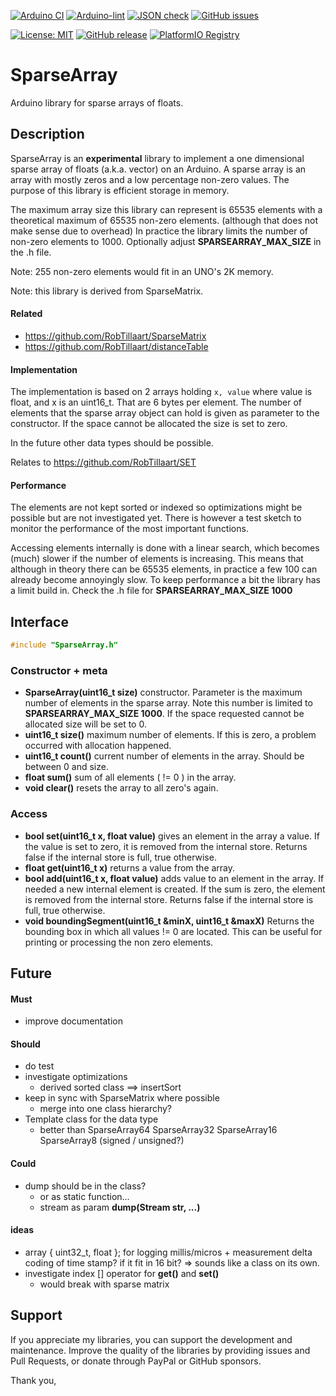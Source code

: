 
[![Arduino CI](https://github.com/RobTillaart/SparseArray/workflows/Arduino%20CI/badge.svg)](https://github.com/marketplace/actions/arduino_ci)
[![Arduino-lint](https://github.com/RobTillaart/SparseArray/actions/workflows/arduino-lint.yml/badge.svg)](https://github.com/RobTillaart/SparseArray/actions/workflows/arduino-lint.yml)
[![JSON check](https://github.com/RobTillaart/SparseArray/actions/workflows/jsoncheck.yml/badge.svg)](https://github.com/RobTillaart/SparseArray/actions/workflows/jsoncheck.yml)
[![GitHub issues](https://img.shields.io/github/issues/RobTillaart/SparseArray.svg)](https://github.com/RobTillaart/SparseArray/issues)

[![License: MIT](https://img.shields.io/badge/license-MIT-green.svg)](https://github.com/RobTillaart/SparseArray/blob/master/LICENSE)
[![GitHub release](https://img.shields.io/github/release/RobTillaart/SparseArray.svg?maxAge=3600)](https://github.com/RobTillaart/SparseArray/releases)
[![PlatformIO Registry](https://badges.registry.platformio.org/packages/robtillaart/library/SparseArray.svg)](https://registry.platformio.org/libraries/robtillaart/SparseArray)


# SparseArray

Arduino library for sparse arrays of floats.


## Description

SparseArray is an **experimental** library to implement a one
dimensional sparse array of floats (a.k.a. vector) on an Arduino.
A sparse array is an array with mostly zeros and a low percentage 
non-zero values.
The purpose of this library is efficient storage in memory. 

The maximum array size this library can represent is 65535 elements 
with a theoretical maximum of 65535 non-zero elements.
(although that does not make sense due to overhead)
In practice the library limits the number of non-zero elements to 1000.
Optionally adjust **SPARSEARRAY_MAX_SIZE** in the .h file.

Note: 255 non-zero elements would fit in an UNO's 2K memory.

Note: this library is derived from SparseMatrix.


#### Related

- https://github.com/RobTillaart/SparseMatrix
- https://github.com/RobTillaart/distanceTable


#### Implementation

The implementation is based on 2 arrays holding ```x, value``` 
where value is float, and x is an uint16_t.
That are 6 bytes per element. 
The number of elements that the sparse array object can hold is 
given as parameter to the constructor. 
If the space cannot be allocated the size is set to zero.

In the future other data types should be possible.

Relates to https://github.com/RobTillaart/SET


#### Performance

The elements are not kept sorted or indexed so optimizations might be 
possible but are not investigated yet.
There is however a test sketch to monitor the performance of
the most important functions.

Accessing elements internally is done with a linear search, 
which becomes (much) slower if the number of elements is increasing. 
This means that although in theory there can be 65535 elements, 
in practice a few 100 can already become annoyingly slow.
To keep performance a bit the library has a limit build in.
Check the .h file for **SPARSEARRAY_MAX_SIZE 1000**


## Interface

```cpp
#include "SparseArray.h"
```

### Constructor + meta

- **SparseArray(uint16_t size)** constructor. 
Parameter is the maximum number of elements in the sparse array.
Note this number is limited to **SPARSEARRAY_MAX_SIZE 1000**.
If the space requested cannot be allocated size will be set to 0.
- **uint16_t size()** maximum number of elements.
If this is zero, a problem occurred with allocation happened.
- **uint16_t count()** current number of elements in the array.
Should be between 0 and size.
- **float sum()** sum of all elements ( != 0 ) in the array.
- **void clear()** resets the array to all zero's again.


### Access

- **bool set(uint16_t x, float value)** gives an element in the array a value.
If the value is set to zero, it is removed from the internal store.
Returns false if the internal store is full, true otherwise.
- **float get(uint16_t x)** returns a value from the array. 
- **bool add(uint16_t x, float value)** adds value to an element in the array.
If needed a new internal element is created. 
If the sum is zero, the element is removed from the internal store.
Returns false if the internal store is full, true otherwise.
- **void  boundingSegment(uint16_t &minX, uint16_t &maxX)** 
Returns the bounding box in which all values != 0 are located.
This can be useful for printing or processing the non zero elements.


## Future

#### Must

- improve documentation

#### Should

- do test
- investigate optimizations
  - derived sorted class ==> insertSort
- keep in sync with SparseMatrix where possible
  - merge into one class hierarchy?
- Template class for the data type
  - better than SparseArray64 SparseArray32 SparseArray16 SparseArray8  (signed / unsigned?)

#### Could

- dump should be in the class?
  - or as static function...
  - stream as param **dump(Stream str, ...)**

#### ideas

- array { uint32_t, float }; for logging  millis/micros + measurement
  delta coding of time stamp? if it fit in 16 bit?
  => sounds like a class on its own.
- investigate index \[\] operator for **get()** and **set()**
  - would break with sparse matrix

## Support

If you appreciate my libraries, you can support the development and maintenance.
Improve the quality of the libraries by providing issues and Pull Requests, or
donate through PayPal or GitHub sponsors.

Thank you,

